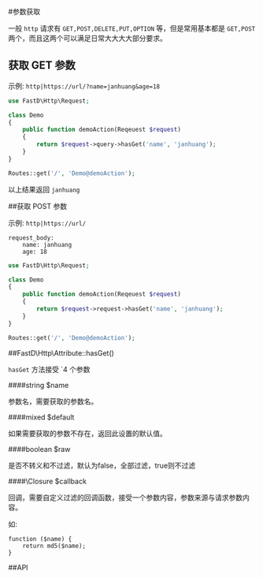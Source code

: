 #参数获取

一般 `http` 请求有 `GET,POST,DELETE,PUT,OPTION` 等，但是常用基本都是 `GET,POST`两个，而且这两个可以满足日常大大大大部分要求。

## 获取 GET 参数

示例: `http|https://url/?name=janhuang&age=18`

```php
use FastD\Http\Request;

class Demo
{
    public function demoAction(Reqeuest $request)
    {
        return $request->query->hasGet('name', 'janhuang');
    }
}

Routes::get('/', 'Demo@demoAction');
```

以上结果返回 `janhuang`

##获取 POST 参数

示例: `http|https://url/`

```
request_body:
    name: janhuang
    age: 18
```

```php
use FastD\Http\Request;

class Demo
{
    public function demoAction(Reqeuest $request)
    {
        return $request->request->hasGet('name', 'janhuang');
    }
}

Routes::get('/', 'Demo@demoAction');
```

##FastD\Http\Attribute::hasGet()

`hasGet` 方法接受 `4 个参数

####string $name

参数名，需要获取的参数名。

####mixed $default

如果需要获取的参数不存在，返回此设置的默认值。
    
####boolean $raw
    
是否不转义和不过滤，默认为false，全部过滤，true则不过滤
    
####\Closure $callback

回调，需要自定义过滤的回调函数，接受一个参数内容，参数来源与请求参数内容。

如:
```
function ($name) {
    return md5($name);
}
```

##API

